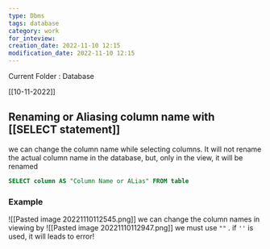 ```yaml
---
type: Dbms
tags: database
category: work
for_inteview: 
creation_date: 2022-11-10 12:15
modification_date: 2022-11-10 12:15
---
```


  
Current Folder : Database




[[10-11-2022]]

## Renaming or Aliasing column name with [[SELECT statement]]


we can change the column name while selecting columns. It will not rename the actual column name in the database, but, only in the view, it will be renamed

```sql
SELECT column AS "Column Name or ALias" FROM table
```

### Example

![[Pasted image 20221110112545.png]]
we can change the column names in viewing by 
![[Pasted image 20221110112947.png]]
we must use `""` . if `''` is used, it will leads to error!